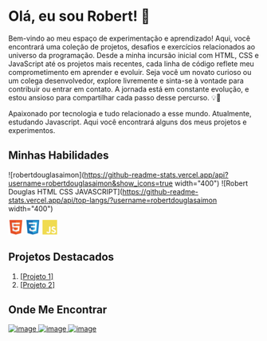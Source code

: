# Olá, eu sou Robert! 👋
Bem-vindo ao meu espaço de experimentação e aprendizado! Aqui, você encontrará uma coleção de projetos, desafios e exercícios relacionados ao universo da programação. Desde a minha incursão inicial com HTML, CSS e JavaScript até os projetos mais recentes, cada linha de código reflete meu comprometimento em aprender e evoluir.  Seja você um novato curioso ou um colega desenvolvedor, explore livremente e sinta-se à vontade para contribuir ou entrar em contato. A jornada está em constante evolução, e estou ansioso para compartilhar cada passo desse percurso. 💡🚀

Apaixonado por tecnologia e tudo relacionado a esse mundo. Atualmente, estudando Javascript. Aqui você encontrará alguns dos meus projetos e experimentos.

## Minhas Habilidades
![robertdouglasaimon](https://github-readme-stats.vercel.app/api?username=robertdouglasaimon&show_icons=true width="400")
![Robert Douglas HTML CSS JAVASCRIPT](https://github-readme-stats.vercel.app/api/top-langs/?username=robertdouglasaimon width="400")


<img src="https://raw.githubusercontent.com/devicons/devicon/master/icons/html5/html5-original.svg" width="30" height="30"> <img src="https://raw.githubusercontent.com/devicons/devicon/master/icons/css3/css3-original.svg" width="30" height="30"> <img src="https://raw.githubusercontent.com/devicons/devicon/master/icons/javascript/javascript-plain.svg" width="30" height="30">







## Projetos Destacados
1. <a href="https://robertdouglasaimon.github.io/PROJETO-BLOG-PESSOAL/">[Projeto 1]</a>
2. <a href="https://robertdouglasaimon.github.io/PROJETO-PRIMEIRO-SITE/">[Projeto 2]</a>

## Onde Me Encontrar
<a href="https://www.linkedin.com/in/robertdouglas2000/">![image](https://github.com/robertdouglasaimon/robertdouglasaimon/assets/138529257/56fdf478-09ed-4580-bf3c-94a16ca23573)
</a>
<a href="https://www.instagram.com/rd_ciclo/">![image](https://github.com/robertdouglasaimon/robertdouglasaimon/assets/138529257/d2990f3b-7c9d-4177-b244-1d107d9c96ef)
</a>
<a href="mailto:robertdouglasaimon@gmail.com">![image](https://github.com/robertdouglasaimon/robertdouglasaimon/assets/138529257/c1279e40-135f-4ca9-9711-b7eb38effc30)
</a>
